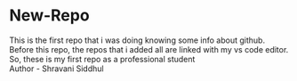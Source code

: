 # New-Repo
This is the first repo that i was doing knowing some info about github. Before this repo, the repos that i added all are linked with my vs code editor. So, these is my first repo as a professional student
<br>
Author - Shravani Siddhul
